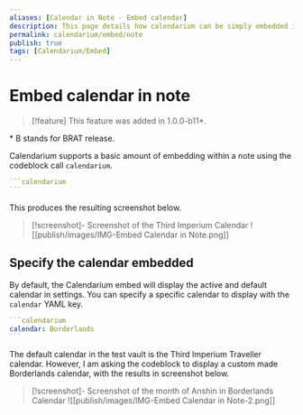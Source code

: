 ```yaml
---
aliases: [Calendar in Note - Embed calendar]
description: This page details how calendarium can be simply embedded into a note.
permalink: calendarium/embed/note
publish: true
tags: [Calendarium/Embed]
---
```


# Embed calendar in note

> [!feature] This feature was added in 1.0.0-b11\*.

\* B stands for BRAT release. 

Calendarium supports a basic amount of embedding within a note using the codeblock call `calendarium`.

````yaml
```calendarium
```
````


This produces the resulting screenshot below.

> [!screenshot]- Screenshot of the Third Imperium Calendar
> ![[publish/images/IMG-Embed Calendar in Note.png]]

## Specify the calendar embedded

By default, the Calendarium embed will display the active and default calendar in settings. You can specify a specific calendar to display with the `calendar` YAML key. 

````yaml
```calendarium
calendar: Borderlands
```
````

The default calendar in the test vault is the Third Imperium Traveller calendar. However, I am asking the codeblock to display a custom made Borderlands calendar, with the results in screenshot below.

> [!screenshot]- Screenshot of the month of Anshin in Borderlands Calendar
> ![[publish/images/IMG-Embed Calendar in Note-2.png]]


